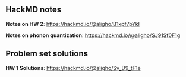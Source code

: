 ## HackMD notes

  **Notes on HW 2**: 
    https://hackmd.io/@aligho/B1xpf7pYkl

  **Notes on phonon quantization**:
    https://hackmd.io/@aligho/SJ91Sf0F1g 

## Problem set solutions

  **HW 1 Solutions**: 
    https://hackmd.io/@aligho/Sy_D9_tF1e


